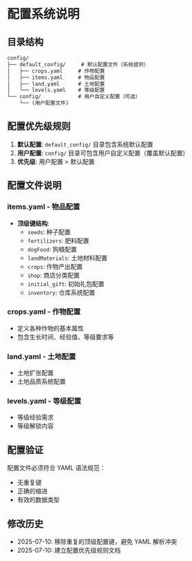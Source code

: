 # 配置系统说明

## 目录结构

```txt
config/
├── default_config/     # 默认配置文件（系统提供）
│   ├── crops.yaml     # 作物配置
│   ├── items.yaml     # 物品配置
│   ├── land.yaml      # 土地配置
│   └── levels.yaml    # 等级配置
└── config/            # 用户自定义配置（可选）
    └── (用户配置文件)
```

## 配置优先级规则

1. **默认配置**: `default_config/` 目录包含系统默认配置
2. **用户配置**: `config/` 目录可包含用户自定义配置（覆盖默认配置）
3. **优先级**: 用户配置 > 默认配置

## 配置文件说明

### items.yaml - 物品配置

- **顶级键结构**:
  - `seeds`: 种子配置
  - `fertilizers`: 肥料配置
  - `dogFood`: 狗粮配置
  - `landMaterials`: 土地材料配置
  - `crops`: 作物产出配置
  - `shop`: 商店分类配置
  - `initial_gift`: 初始礼包配置
  - `inventory`: 仓库系统配置

### crops.yaml - 作物配置

- 定义各种作物的基本属性
- 包含生长时间、经验值、等级要求等

### land.yaml - 土地配置

- 土地扩张配置
- 土地品质系统配置

### levels.yaml - 等级配置

- 等级经验需求
- 等级解锁内容

## 配置验证

配置文件必须符合 YAML 语法规范：

- 无重复键
- 正确的缩进
- 有效的数据类型

## 修改历史

- 2025-07-10: 移除重复的顶级配置键，避免 YAML 解析冲突
- 2025-07-10: 建立配置优先级规则文档
